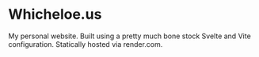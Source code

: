 # Whicheloe.us
My personal website. Built using a pretty much bone stock Svelte and Vite configuration. Statically hosted via render.com.

